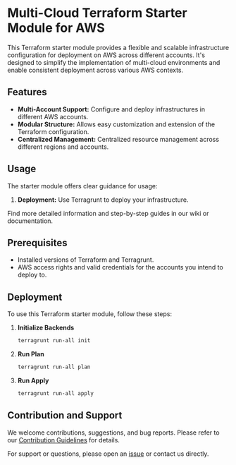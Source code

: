 # Multi-Cloud Terraform Starter Module for AWS

This Terraform starter module provides a flexible and scalable infrastructure configuration for deployment on AWS across different accounts. It's designed to simplify the implementation of multi-cloud environments and enable consistent deployment across various AWS contexts.

## Features

- **Multi-Account Support:** Configure and deploy infrastructures in different AWS accounts.
- **Modular Structure:** Allows easy customization and extension of the Terraform configuration.
- **Centralized Management:** Centralized resource management across different regions and accounts.

## Usage

The starter module offers clear guidance for usage:

1. **Deployment:** Use Terragrunt to deploy your infrastructure.

Find more detailed information and step-by-step guides in our wiki or documentation.

## Prerequisites

- Installed versions of Terraform and Terragrunt.
- AWS access rights and valid credentials for the accounts you intend to deploy to.

## Deployment

To use this Terraform starter module, follow these steps:

1. **Initialize Backends**
   ```bash
   terragrunt run-all init

2. **Run Plan**
   ```bash
   terragrunt run-all plan

1. **Run Apply**
   ```bash
   terragrunt run-all apply

## Contribution and Support

We welcome contributions, suggestions, and bug reports. Please refer to our [Contribution Guidelines](CONTRIBUTING.md) for details.

For support or questions, please open an [issue](../../issues) or contact us directly.

